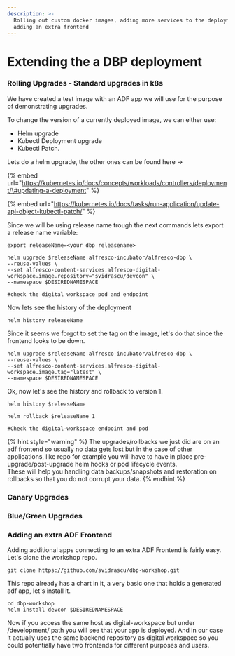 ```yaml
---
description: >-
  Rolling out custom docker images, adding more services to the deployment,
  adding an extra frontend
---
```


# Extending the a DBP deployment

### Rolling Upgrades - Standard upgrades in k8s

We have created a test image with an ADF app we will use for the purpose of demonstrating upgrades.

To change the version of a currently deployed image, we can either use:

* Helm upgrade
* Kubectl Deployment upgrade 
* Kubectl Patch. 

Lets do a helm upgrade, the other ones can be found here -&gt;

{% embed url="https://kubernetes.io/docs/concepts/workloads/controllers/deployment/\#updating-a-deployment" %}

{% embed url="https://kubernetes.io/docs/tasks/run-application/update-api-object-kubectl-patch/" %}

Since we will be using release name trough the next commands lets export a release name variable:

```text
export releaseName=<your dbp releasename>
```

```text
helm upgrade $releaseName alfresco-incubator/alfresco-dbp \
--reuse-values \
--set alfresco-content-services.alfresco-digital-workspace.image.repository="svidrascu/devcon" \
--namespace $DESIREDNAMESPACE

#check the digital workspace pod and endpoint
```

Now lets see the history of the deployment

```text
helm history releaseName
```

Since it seems we forgot to set the tag on the image, let's do that since the frontend looks to be down.

```text
helm upgrade $releaseName alfresco-incubator/alfresco-dbp \
--reuse-values \
--set alfresco-content-services.alfresco-digital-workspace.image.tag="latest" \
--namespace $DESIREDNAMESPACE
```

Ok, now let's see the history and rollback to version 1.

```text
helm history $releaseName

helm rollback $releaseName 1

#Check the digital-workspace endpoint and pod
```

{% hint style="warning" %}
The upgrades/rollbacks we just did are on an adf frontend so usually no data gets lost but in the case of other applications, like repo for example you will have to have in place pre-upgrade/post-upgrade helm hooks or pod lifecycle events.   
These will help you handling data backups/snapshots and restoration on rollbacks so that you do not corrupt your data.
{% endhint %}

### Canary Upgrades

### Blue/Green Upgrades

### Adding an extra ADF Frontend

Adding additional apps connecting to an extra ADF Frontend is fairly easy. Let's clone the workshop repo.

```text
git clone https://github.com/svidrascu/dbp-workshop.git
```

This repo already has a chart in it, a very basic one that holds a generated adf app, let's install it.

```text
cd dbp-workshop
helm install devcon $DESIREDNAMESPACE
```

Now if you access the same host as digital-workspace but under /development/ path you will see that your app is deployed. And in our case it actually uses the same backend repository as digital workspace so you could potentially have two frontends for different purposes and users. 

